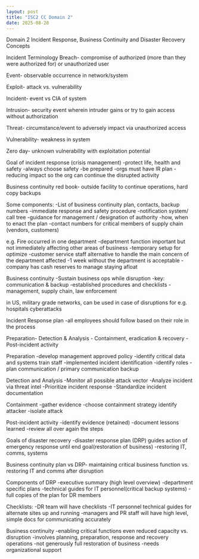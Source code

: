 ```yaml
---
layout: post
title: "ISC2 CC Domain 2"
date: 2025-08-28
---
```


Domain 2 Incident Response, Business Continuity and Disaster Recovery Concepts

Incident Terminology
Breach- compromise of authorized (more than they were authorized for) or unauthorized user

Event- observable occurrence in network/system

Exploit- attack vs. vulnerability

Incident- event vs CIA of system

Intrusion- security event wherein intruder gains or try to gain access without authorization

Threat- circumstance/event to adversely impact via unauthorized access

Vulnerability- weakness in system

Zero day- unknown vulnerability with exploitation potential

Goal of incident response (crisis management)
-protect life, health and safety
-always choose safety
-be prepared
-orgs must have IR plan
-reducing impact so the org can continue the disrupted activity

Business continuity
red book- outside facility to continue operations, hard copy backups

Some components:
-List of business continuity plan, contacts, backup numbers
-immediate response and safety procedure
-notification system/ call tree
-guidance for management / designation of authority
-how, when to enact the plan
-contact numbers for critical members of supply chain (vendors, customers)

e.g. Fire occurred in one department
-department function important but not immediately affecting other areas of business
-temporary setup for optimize
-customer service staff alternative to handle the main concern of the department affected
-1 week without the department is acceptable
-company has cash reserves to manage staying afloat

Business continuity
-Sustain business ops while disruption
-key: communication & backup
-established procedures and checklists
-management, supply chain, law enforcement

in US, military grade networks, can be used in case of disruptions for e.g. hospitals cyberattacks

Incident Response plan
-all employees should follow based on their role in the process

Preparation- Detection & Analysis - Containment, eradication & recovery - Post-incident activity

Preparation
-develop management approved policy
-identify critical data and systems train staff
-implemented incident identification
-identify roles
-plan communication / primary communication backup

Detection and Analysis
-Monitor all possible attack vector
-Analyze incident via threat intel
-Prioritize incident response
-Standardize incident documentation

Containment
-gather evidence
-choose containment strategy
identify attacker
-isolate attack

Post-incident activity
-identify evidence (retained)
-document lessons learned
-review all over again the steps

Goals of disaster recovery
-disaster response plan (DRP) guides action of emergency response until end goal(restoration of business)
-restoring IT, comms, systems

Business continuity plan vs DRP- maintaining critical business function vs. restoring IT and comms after disruption

Components of DRP
-executive summary (high level overview)
-department specific plans
-technical guides for IT personnel(critical backup systems)
-full copies of the plan for DR members

Checklists:
-DR team will have checklists
-IT personnel technical guides for alternate sites up and running
-managers and PR staff will have high level, simple docs for communicating accurately

Business continuity
-enabling critical functions even reduced capacity vs. disruption
-involves planning, preparation, response and recovery operations
-not generously full restoration of business
-needs organizational support
